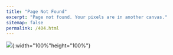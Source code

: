 ```yaml
---
title: "Page Not Found"
excerpt: "Page not found. Your pixels are in another canvas."
sitemap: false
permalink: /404.html
---
```



![](/Kieranoh.github.io/images/404.png){:width="100%"height="100%"}